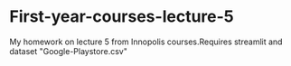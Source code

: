# First-year-courses-lecture-5
My homework on lecture 5 from Innopolis courses.Requires streamlit and dataset "Google-Playstore.csv"
